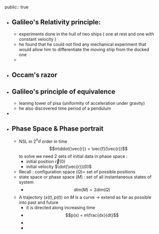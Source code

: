 public:: true

- ## Galileo's Relativity principle:
	- experiments done in the hull of two ships ( one at rest and one with constant velocity )
	- he found that he could not find any mechanical experiment that would allow him to differentiate the moving ship from the docked one
	-
- ## Occam's razor
- ## Galileo's principle of equivalence
	- leaning tower of pisa (uniformity of acceleration under gravity)
	- he also discovered time period of a pendulum
-
- ## Phase Space & Phase portrait
	- NSL in 2$^nd$ order in time 
	  $$m\ddot{\vec{r}} = \vec{f}(\vec{r})$$
	  to solve we need 2 sets of initial data in phase space  :
		- initial position $\vec{r}(0)$
		- initial velocity $\dot{\vec{r}}(0)$
	- Recall : configuration space ($Q$)= set of possible positions
	- state space or phase space ($M$) : set of all instantaneous states of system
		- $$dim(M) = 2dim(Q)$$
	- A trajectory $(x(t),p(t))$ on $M$ is a curve $\rightarrow$ extend as far as possible into past and future
		- it is directed along increasing time
		- $$p(x) = m\frac{dx}{dt}$$
		-
		-